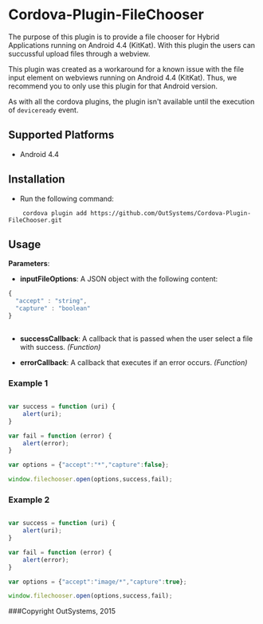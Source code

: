# Cordova-Plugin-FileChooser

The purpose of this plugin is to provide a file chooser for Hybrid Applications running on Android 4.4 (KitKat). With this plugin the users can succussful upload files through a webview.

This plugin was created as a workaround for a known issue with the file input element on webviews running on Android 4.4 (KitKat). Thus, we recommend you to only use this plugin for that Android version.

As with all the cordova plugins, the plugin isn't available until the execution of `deviceready` event.

## Supported Platforms

- Android 4.4

## Installation
- Run the following command:

```shell
    cordova plugin add https://github.com/OutSystems/Cordova-Plugin-FileChooser.git	
``` 

## Usage

__Parameters__:

- __inputFileOptions__: A JSON object with the following content:

```javascript
{
  "accept" : "string",
  "capture" : "boolean"
}
 
```

- __successCallback__: A callback that is passed when the user select a file with success. _(Function)_

- __errorCallback__: A callback that executes if an error occurs. _(Function)_


### Example 1

```javascript

var success = function (uri) {
    alert(uri);
}

var fail = function (error) {
    alert(error);
}

var options = {"accept":"*","capture":false};

window.filechooser.open(options,success,fail);

```

### Example 2

```javascript

var success = function (uri) {
    alert(uri);
}

var fail = function (error) {
    alert(error);
}

var options = {"accept":"image/*","capture":true};

window.filechooser.open(options,success,fail);

```

###Copyright OutSystems, 2015
